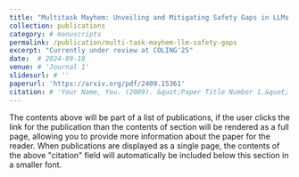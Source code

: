 ```yaml
---
title: "Multitask Mayhem: Unveiling and Mitigating Safety Gaps in LLMs Fine-tuning"
collection: publications
category: # manuscripts
permalink: /publication/multi-task-mayhem-llm-safety-gaps
excerpt: "Currently under review at COLING'25"
date:  # 2024-09-18
venue: # 'Journal 1'
slidesurl: # ''
paperurl: 'https://arxiv.org/pdf/2409.15361'
citation: # 'Your Name, You. (2009). &quot;Paper Title Number 1.&quot; <i>Journal 1</i>. 1(1).'
---
```


The contents above will be part of a list of publications, if the user clicks the link for the publication than the contents of section will be rendered as a full page, allowing you to provide more information about the paper for the reader. When publications are displayed as a single page, the contents of the above "citation" field will automatically be included below this section in a smaller font.